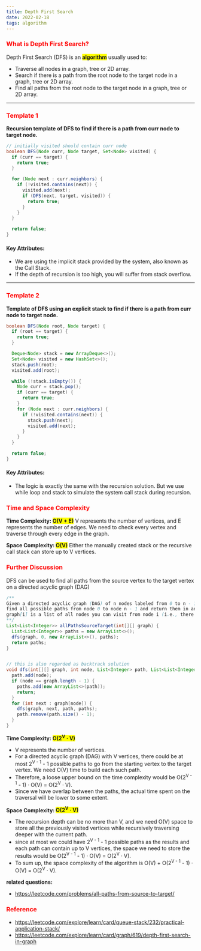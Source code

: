 ```yaml
---
title: Depth First Search
date: 2022-02-18
tags: algorithm
---
```


### <span style="color:red">What is Depth First Search?</span>

Depth First Search (DFS) is an <span style="background-color:yellow">**algorithm**</span> usually used to:

- Traverse all nodes in a graph, tree or 2D array.
- Search if there is a path from the root node to the target node in a graph, tree or 2D array.
- Find all paths from the root node to the target node in a graph, tree or 2D array.

---

### <span style="color:red">Template 1</span>

**Recursion template of DFS to find if there is a path from curr node to target node.**

```java
// initially visited should contain curr node
boolean DFS(Node curr, Node target, Set<Node> visited) {
  if (curr == target) {
    return true;
  }

  for (Node next : curr.neighbors) {
    if (!visited.contains(next)) {
      visited.add(next);
      if (DFS(next, target, visited)) {
        return true;
      }
    }
  }

  return false;
}
```

#### Key Attributes:

- We are using the implicit stack provided by the system, also known as the Call Stack.
- If the depth of recursion is too high, you will suffer from stack overflow.

---

### <span style="color:red">Template 2</span>

**Template of DFS using an explicit stack to find if there is a path from curr node to target node.**

```java
boolean DFS(Node root, Node target) {
  if (root == target) {
    return true;
  }

  Deque<Node> stack = new ArrayDeque<>();
  Set<Node> visited = new HashSet<>();
  stack.push(root);
  visited.add(root);

  while (!stack.isEmpty()) {
    Node curr = stack.pop();
    if (curr == target) {
      return true;
    }
    for (Node next : curr.neighbors) {
      if (!visited.contains(next)) {
        stack.push(next);
        visited.add(next);
      }
    }
  }

  return false;
}
```

#### Key Attributes:

- The logic is exactly the same with the recursion solution. But we use while loop and stack to simulate the system call stack during recursion.

### <span style="color:red">Time and Space Complexity</span>

**Time Complexity: <span style="background-color:yellow">O(V + E)</span>**
V represents the number of vertices, and E represents the number of edges. We need to check every vertex and traverse through every edge in the graph.

**Space Complexity: <span style="background-color:yellow">O(V)</span>**
Either the manually created stack or the recursive call stack can store up to V vertices.

### <span style="color:red">Further Discussion</span>

DFS can be used to find all paths from the source vertex to the target vertex on a directed acyclic graph (DAG)

```java
/**
Given a directed acyclic graph (DAG) of n nodes labeled from 0 to n - 1,
find all possible paths from node 0 to node n - 1 and return them in any order.
graph[i] is a list of all nodes you can visit from node i (i.e., there is a directed edge from node i to node graph[i][j]).
**/
List<List<Integer>> allPathsSourceTarget(int[][] graph) {
  List<List<Integer>> paths = new ArrayList<>();
  dfs(graph, 0, new ArrayList<>(), paths);
  return paths;
}


// this is also regarded as backtrack solution
void dfs(int[][] graph, int node, List<Integer> path, List<List<Integer>> paths) {
  path.add(node);
  if (node == graph.length - 1) {
    paths.add(new ArrayList<>(path));
    return;
  }
  for (int next : graph[node]) {
    dfs(graph, next, path, paths);
    path.remove(path.size() - 1);
  }
}
```

**Time Complexity: <span style="background-color:yellow">O(2<sup>V</sup> · V)</span>**

- V represents the number of vertices.
- For a directed acyclic graph (DAG) with V vertices, there could be at most 2<sup>V - 1</sup> - 1 possible paths to go from the starting vertex to the target vertex. We need O(V) time to build each such path.
- Therefore, a loose upper bound on the time complexity would be O(2<sup>V - 1</sup> - 1) · O(V) = O(2<sup>V</sup> · V).
- Since we have overlap between the paths, the actual time spent on the traversal will be lower to some extent.

**Space Complexity: <span style="background-color:yellow">O(2<sup>V</sup> · V)</span>**

- The recursion depth can be no more than V, and we need O(V) space to store all the previously visited vertices while recursively traversing deeper with the current path.
- since at most we could have 2<sup>V - 1</sup> - 1 possible paths as the results and each path can contain up to V vertices, the space we need to store the results would be O(2<sup>V - 1</sup> - 1) · O(V) = O(2<sup>V</sup> · V).
- To sum up, the space complexity of the algorithm is O(V) + O(2<sup>V - 1</sup> - 1) · O(V) = O(2<sup>V</sup> · V).

**related questions:**

- https://leetcode.com/problems/all-paths-from-source-to-target/

### <span style="color:red">Reference</span>

- https://leetcode.com/explore/learn/card/queue-stack/232/practical-application-stack/
- https://leetcode.com/explore/learn/card/graph/619/depth-first-search-in-graph
